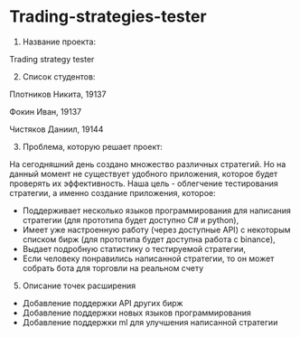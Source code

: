 # Trading-strategies-tester
1. Название проекта:

Trading strategy tester

2. Список студентов:

Плотников Никита, 19137

Фокин Иван, 19137

Чистяков Даниил, 19144

3. Проблема, которую решает проект:

На сегодняшний день создано множество различных стратегий. Но на данный момент не существует удобного приложения, которое будет
проверять их эффективность. 
Наша цель - облегчение тестирования стратегии, а именно создание приложения, которое:

- Поддерживает несколько языков программирования для написания стратегии (для прототипа будет доступно C# и python),
- Имеет уже настроенную работу (через доступные API) с некоторым списком бирж (для прототипа будет доступна работа с binance),
- Выдает подробную статистику о тестируемой стратегии,
- Если человеку понравились написанной стратегии, то он может собрать бота для торговли на реальном счету


5. Описание точек расширения
- Добавление поддержки API других бирж
- Добавление поддержки новых языков программирования
- Добавление поддержки ml для улучшения написанной стратегии
